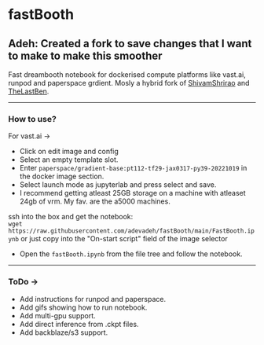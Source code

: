 # fastBooth

## Adeh: Created a fork to save changes that I want to make to make this smoother

Fast dreambooth notebook for dockerised compute platforms like vast.ai, runpod and paperspace grdient.
Mosly a hybrid fork of [ShivamShrirao](https://github.com/ShivamShrirao/diffusers) and [TheLastBen](https://github.com/TheLastBen/fast-stable-diffusion).

---
### How to use?


For vast.ai ->

- Click on edit image and config
- Select an empty template slot.
- Enter `paperspace/gradient-base:pt112-tf29-jax0317-py39-20221019` in the docker image section.
- Select launch mode as jupyterlab and press select and save.
- I recommend getting atleast 25GB storage on a machine with atleaset 24gb of vrm. My fav. are the a5000 machines.

ssh into the box and get the notebook: <br />
`wget https://raw.githubusercontent.com/adevadeh/fastBooth/main/FastBooth.ipynb`
or just copy into the "On-start script" field of the image selector

- Open the `fastBooth.ipynb` from the file tree and follow the notebook.

---
### ToDo ->
- Add instructions for runpod and paperspace.
- Add gifs showing how to run notebook.
- Add multi-gpu support.
- Add direct inference from .ckpt files.
- Add backblaze/s3 support.
